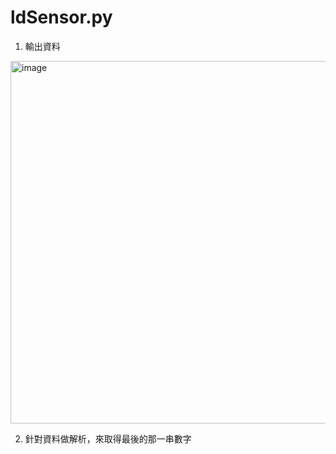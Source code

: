 # ldSensor.py
1. 輸出資料
<img width="580" alt="image" src="https://user-images.githubusercontent.com/97736504/185836556-b99b91d8-9d20-461d-ac3b-bead0aeb8441.png">

2. 針對資料做解析，來取得最後的那一串數字
